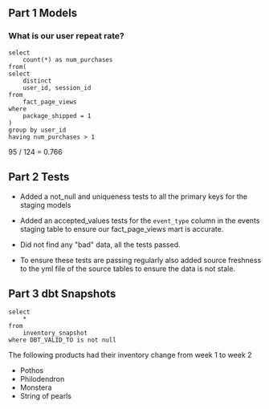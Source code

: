 ## Part 1 Models

### What is our user repeat rate?

```
select 
    count(*) as num_purchases
from(
select 
    distinct
    user_id, session_id
from
    fact_page_views
where 
    package_shipped = 1
) 
group by user_id
having num_purchases > 1
```

95 / 124 = 0.766

## Part 2 Tests

* Added a not_null and uniqueness tests to all the primary keys for the staging models
* Added an accepted_values tests for the `event_type` column in the events staging table to ensure our fact_page_views mart is accurate. 
* Did not find any "bad" data, all the tests passed. 

* To ensure these tests are passing regularly also added source freshness to the yml file of the source tables to ensure the data is not stale. 

## Part 3 dbt Snapshots

```
select
    * 
from
    inventory_snapshot
where DBT_VALID_TO is not null    
```

The following products had their inventory change from week 1 to week 2
* Pothos
* Philodendron
* Monstera
* String of pearls
